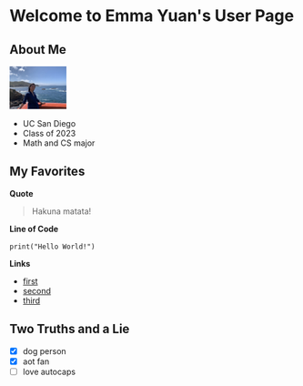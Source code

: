 # Welcome to Emma Yuan's User Page

## About Me
<img src="pic_profile.jpeg"
     alt="profile pic"
     width = 100px />
- UC San Diego
- Class of 2023
- Math and CS major

## My Favorites 

**Quote**
> Hakuna matata!

**Line of Code**
```
print("Hello World!")
```

**Links**
- [first](https://www.google.com/search?q=recursion&oq=recursion&aqs=chrome..69i57j0i20i263i433j0i131i433j46i433j0i131i433l3j0l2j0i131i433.3320j1j1&sourceid=chrome&ie=UTF-8)
- [second](README.md)
- [third](#my-favorites)

## Two Truths and a Lie
- [x] dog person
- [x] aot fan
- [ ] love autocaps
